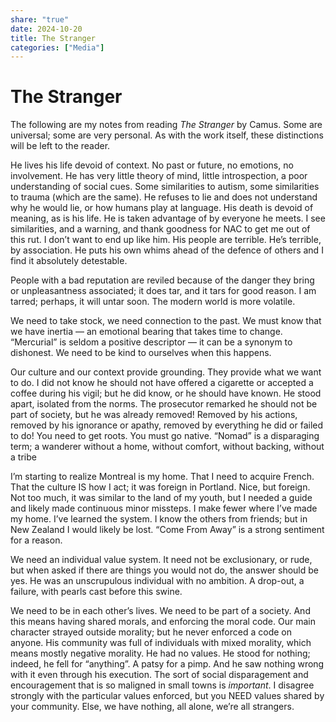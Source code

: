 ```yaml
---
share: "true"
date: 2024-10-20
title: The Stranger
categories: ["Media"]
---
```


# The Stranger

The following are my notes from reading *The Stranger* by Camus. Some are universal; some are very personal. As with the work itself, these distinctions will be left to the reader.

He lives his life devoid of context. No past or future, no emotions, no involvement. He has very little theory of mind, little introspection, a poor understanding of social cues. Some similarities to autism, some similarities to trauma (which are the same). He refuses to lie and does not understand why he would lie, or how humans play at language. His death is devoid of meaning, as is his life. He is taken advantage of by everyone he meets. I see similarities, and a warning, and thank goodness for NAC to get me out of this rut. I don’t want to end up like him. His people are terrible. He’s terrible, by association. He puts his own whims ahead of the defence of others and I find it absolutely detestable.

People with a bad reputation are reviled because of the danger they bring or unpleasantness associated; it does tar, and it tars for good reason. I am tarred; perhaps, it will untar soon. The modern world is more volatile.

We need to take stock, we need connection to the past. We must know that we have inertia — an emotional bearing that takes time to change. “Mercurial” is seldom a positive descriptor — it can be a synonym to dishonest. We need to be kind to ourselves when this happens.

Our culture and our context provide grounding. They provide what we want to do. I did not know he should not have offered a cigarette or accepted a coffee during his vigil; but he did know, or he should have known. He stood apart, isolated from the norms. The prosecutor remarked he should not be part of society, but he was already removed! Removed by his actions, removed by his ignorance or apathy, removed by everything he did or failed to do! You need to get roots. You must go native. “Nomad” is a disparaging term; a wanderer without a home, without comfort, without backing, without a tribe

I’m starting to realize Montreal is my home. That I need to acquire French. That the culture IS how I act; it was foreign in Portland. Nice, but foreign. Not too much, it was similar to the land of my youth, but I needed a guide and likely made continuous minor missteps. I make fewer where I’ve made my home. I’ve learned the system. I know the others from friends; but in New Zealand I would likely be lost. “Come From Away” is a strong sentiment for a reason.

We need an individual value system.  It need not be exclusionary, or rude, but when asked if there are things you would not do, the answer should be yes. He was an unscrupulous individual with no ambition. A drop-out, a failure, with pearls cast before this swine.

We need to be in each other’s lives. We need to be part of a society. And this means having shared morals, and enforcing the moral code. Our main character strayed outside morality; but he never enforced a code on anyone. His community was full of individuals with mixed morality, which means mostly negative morality. He had no values. He stood for nothing; indeed, he fell for “anything”. A patsy for a pimp. And he saw nothing wrong with it even through his execution. The sort of social disparagement and encouragement that is so maligned in small towns is *important*. I disagree strongly with the particular values enforced, but you NEED values shared by your community. Else, we have nothing, all alone, we’re all strangers. 